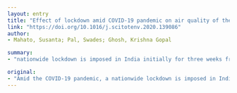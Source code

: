 ```yaml
---
layout: entry
title: "Effect of lockdown amid COVID-19 pandemic on air quality of the megacity Delhi, India"
link: "https://doi.org/10.1016/j.scitotenv.2020.139086"
author:
- Mahato, Susanta; Pal, Swades; Ghosh, Krishna Gopal

summary:
- "nationwide lockdown is imposed in India initially for three weeks from 24th March to 14th April 2020 and extended up to 3rd May 2020. Pollutant levels in cities across the country drastically slowed down just within few days. The study is thought to be a useful supplement to the regulatory bodies. About 54%, 49%, 43%, 37% and 31% reduction in NAQI have been observed in Central, Eastern, Southern, Western and Northern parts of the megacity."

original:
- "Amid the COVID-19 pandemic, a nationwide lockdown is imposed in India initially for three weeks from 24th March to 14th April 2020 and extended up to 3rd May 2020. Due to the forced restrictions, pollution level in cities across the country drastically slowed down just within few days which magnetize discussions regarding lockdown to be the effectual alternative measures to be implemented for controlling air pollution. The present article eventually worked on this direction to look upon the air quality scenario amidst the lockdown period scientifically with special reference to the megacity Delhi. With the aid of air quality data of seven pollutant parameters (PM10, PM2.5, SO2, NO2, CO, O3 and NH3) for 34 monitoring stations spread over the megacity we have employed National Air Quality Index (NAQI) to show the spatial pattern of air quality in pre and during-lockdown phases. The results demonstrated that during lockdown air quality is significantly improved. Among the selected pollutants, concentrations of PM10 and PM2.5 have witnessed maximum reduction (>50%) in compare to the pre-lockdown phase. In compare to the last year (i.e. 2019) during the said time period the reduction of PM10 and PM2.5 is as high as about 60% and 39% respectively. Among other pollutants, NO2 (-52.68%) and CO (-30.35%) level have also reduced during-lockdown phase. About 40% to 50% improvement in air quality is identified just after four days of commencing lockdown. About 54%, 49%, 43%, 37% and 31% reduction in NAQI have been observed in Central, Eastern, Southern, Western and Northern parts of the megacity. Overall, the study is thought to be a useful supplement to the regulatory bodies since it showed the pollution source control can attenuate the air quality. Temporary such source control in a suitable time interval may heal the environment."
---
```


